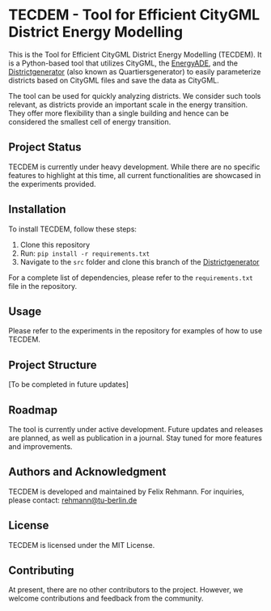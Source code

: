 # TECDEM - Tool for Efficient CityGML District Energy Modelling

This is the Tool for Efficient CityGML District Energy Modelling (TECDEM). It is a Python-based tool that utilizes CityGML, the [EnergyADE](https://www.citygmlwiki.org/images/4/41/KIT-UML-Diagramme-Profil.pdf), and the [Districtgenerator](https://github.com/RWTH-EBC/districtgenerator) (also known as Quartiersgenerator) to easily parameterize districts based on CityGML files and save the data as CityGML.

The tool can be used for quickly analyzing districts. We consider such tools relevant, as districts provide an important scale in the energy transition. They offer more flexibility than a single building and hence can be considered the smallest cell of energy transition.

## Project Status

TECDEM is currently under heavy development. While there are no specific features to highlight at this time, all current functionalities are showcased in the experiments provided.

## Installation

To install TECDEM, follow these steps:

1. Clone this repository
2. Run: `pip install -r requirements.txt`
3. Navigate to the `src` folder and clone this branch of the [Districtgenerator](https://github.com/c0nb4/districtgenerator)

For a complete list of dependencies, please refer to the `requirements.txt` file in the repository.

## Usage

Please refer to the experiments in the repository for examples of how to use TECDEM.

## Project Structure

[To be completed in future updates]

## Roadmap

The tool is currently under active development. Future updates and releases are planned, as well as publication in a journal. Stay tuned for more features and improvements.

## Authors and Acknowledgment

TECDEM is developed and maintained by Felix Rehmann. For inquiries, please contact: rehmann@tu-berlin.de

## License

TECDEM is licensed under the MIT License.

## Contributing

At present, there are no other contributors to the project. However, we welcome contributions and feedback from the community.
